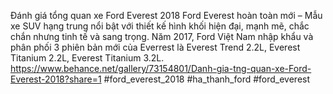 
Đánh giá tổng quan xe Ford Everest 2018
Ford Everest hoàn toàn mới – Mẫu xe SUV hạng trung nổi bật với thiết kế hình khối hiện đại, mạnh mẽ, chắc chắn nhưng tinh tế và sang trọng. Năm 2017, Ford Việt Nam nhập khẩu và phân phối 3 phiên bản mới của Everrest là Everest Trend 2.2L, Everest Titanium 2.2L, Everest Titanium 3.2L.
https://www.behance.net/gallery/73154801/Danh-gia-tng-quan-xe-Ford-Everest-2018?share=1
#ford_everest_2018 #ha_thanh_ford #ford_everest
